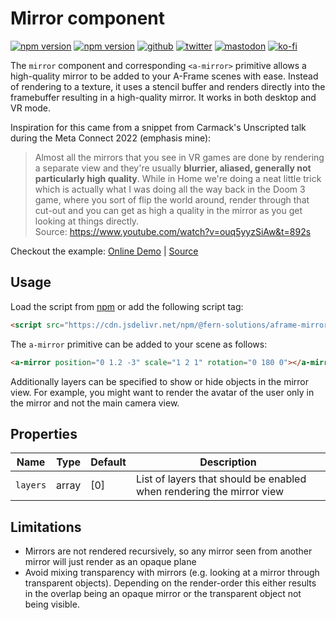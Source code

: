 # Mirror component
[![npm version](https://img.shields.io/npm/v/@fern-solutions/aframe-mirror.svg?style=flat-square)](https://www.npmjs.com/package/@fern-solutions/aframe-mirror)
[![npm version](https://img.shields.io/npm/l/@fern-solutions/aframe-mirror.svg?style=flat-square)](https://www.npmjs.com/package/@fern-solutions/aframe-mirror)
[![github](https://flat.badgen.net/badge/icon/github?icon=github&label)](https://github.com/mrxz/fern-aframe-components/)
[![twitter](https://flat.badgen.net/badge/twitter/@noerihuisman/blue?icon=twitter&label)](https://twitter.com/noerihuisman)
[![mastodon](https://flat.badgen.net/badge/mastodon/@noerihuisman@arvr.social/blue?icon=mastodon&label)](https://arvr.social/@noerihuisman)
[![ko-fi](https://img.shields.io/badge/ko--fi-buy%20me%20a%20coffee-ff5f5f?style=flat-square)](https://ko-fi.com/fernsolutions)

The `mirror` component and corresponding `<a-mirror>` primitive allows a high-quality mirror to be added to your A-Frame scenes with ease. Instead of rendering to a texture, it uses a stencil buffer and renders directly into the framebuffer resulting in a high-quality mirror. It works in both desktop and VR mode.

Inspiration for this came from a snippet from Carmack's Unscripted talk during the Meta Connect 2022 (emphasis mine):
> Almost all the mirrors that you see in VR games are done by rendering a separate view and they're usually **blurrier, aliased, generally not particularly high quality**. While in Home we're doing a neat little trick which is actually what I was doing all the way back in the Doom 3 game, where you sort of flip the world around, render through that cut-out and you can get as high a quality in the mirror as you get looking at things directly.  
> Source: https://www.youtube.com/watch?v=ouq5yyzSiAw&t=892s

Checkout the example: [Online Demo](https://aframe-components.fern.solutions/mirror) | [Source](https://github.com/mrxz/fern-aframe-components/blob/main/mirror/example/index.html)

## Usage
Load the script from [npm](https://www.npmjs.com/package/@fern-solutions/aframe-mirror) or add the following script tag:
```HTML
<script src="https://cdn.jsdelivr.net/npm/@fern-solutions/aframe-mirror/dist/mirror.umd.min.js"></script>
```

The `a-mirror` primitive can be added to your scene as follows:
```HTML
<a-mirror position="0 1.2 -3" scale="1 2 1" rotation="0 180 0"></a-mirror>
```

Additionally layers can be specified to show or hide objects in the mirror view. For example, you might want to render the avatar of the user only in the mirror and not the main camera view.

## Properties
| Name | Type | Default |Description |
| ---- | ---- | ------- |----------- |
| `layers` | array | [0] | List of layers that should be enabled when rendering the mirror view |

## Limitations
* Mirrors are not rendered recursively, so any mirror seen from another mirror will just render as an opaque plane
* Avoid mixing transparency with mirrors (e.g. looking at a mirror through transparent objects). Depending on the render-order this either results in the overlap being an opaque mirror or the transparent object not being visible.
